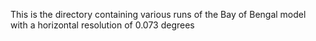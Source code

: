 This is the directory containing various runs of the Bay of Bengal model with a horizontal resolution of 0.073 degrees

